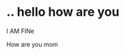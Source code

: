 <html>
<head>
</head>
<body>
<h1>.. hello how are you </h1>
<p> I AM FINe</p>
<p> How are you mom</p>
</body>
</html>
